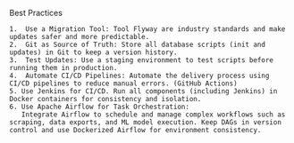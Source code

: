Best Practices

	1.	Use a Migration Tool: Tool Flyway are industry standards and make updates safer and more predictable.
	2.	Git as Source of Truth: Store all database scripts (init and updates) in Git to keep a version history.
	3.	Test Updates: Use a staging environment to test scripts before running them in production.
	4.	Automate CI/CD Pipelines: Automate the delivery process using CI/CD pipelines to reduce manual errors. (GitHub Actions)
	5. Use Jenkins for CI/CD. Run all components (including Jenkins) in Docker containers for consistency and isolation.
	6. Use Apache Airflow for Task Orchestration:  
	   Integrate Airflow to schedule and manage complex workflows such as scraping, data exports, and ML model execution. Keep DAGs in version control and use Dockerized Airflow for environment consistency.